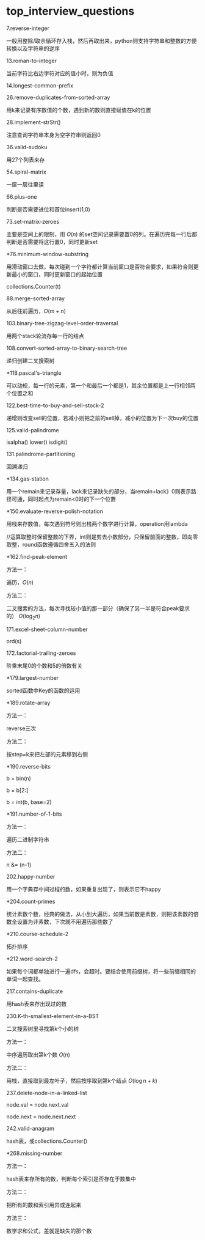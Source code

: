 # top_interview_questions
7.reverse-integer

一般用整除/取余循环存入栈，然后再取出来，python则支持字符串和整数的方便转换以及字符串的逆序



13.roman-to-integer

当前字符比右边字符对应的值小时，则为负值



14.longest-common-prefix



26.remove-duplicates-from-sorted-array

用k来记录有序数值的个数，遇到新的数则直接赋值在k的位置



28.implement-strStr()

注意查询字符串本身为空字符串则返回0



36.valid-sudoku

用27个列表来存



54.spiral-matrix

一层一层往里读



66.plus-one

判断是否需要进位和首位insert(1,0)



73.set-matrix-zeroes

主要是空间上的限制，用 $O(n)$ 的set空间记录需要置0的列。在遍历完每一行后都判断是否需要将这行置0，同时更新set



*76.minimum-window-substring

用滑动窗口去做，每次碰到一个字符都计算当前窗口是否符合要求，如果符合则更新最小的窗口，同时更新窗口的起始位置

collections.Counter(t) 



88.merge-sorted-array

从后往前遍历，$O(m+n)$



103.binary-tree-zigzag-level-order-traversal

用两个stack轮流存每一行的结点



108.convert-sorted-array-to-binary-search-tree

递归创建二叉搜索树



*118.pascal's-triangle

可以动规，每一行的元素，第一个和最后一个都是1，其余位置都是上一行相邻两个位置之和



122.best-time-to-buy-and-sell-stock-2

递增则改变sell的位置，若减小则把之前的sell掉，减小的位置为下一次buy的位置



125.valid-palindrome

isalpha()  lower()  isdigit()



131.palindrome-partitioning

回溯递归



*134.gas-station

用一个remain来记录存量，lack来记录缺失的部分，当remain+lack》0则表示路径可通，同时起点为remain<0时的下一个位置



*150.evaluate-reverse-polish-notation

用栈来存数值，每次遇到符号则出栈两个数字进行计算，operation用lambda

//运算取整时保留整数的下界，int则是剪去小数部分，只保留前面的整数，即向零取整，round函数遵循四舍五入的法则



*162.find-peak-element

方法一：

遍历，$O(n)$

方法二：

二叉搜索的方法，每次寻找较小值的那一部分（确保了另一半是符合peak要求的） $O(\log_2 n)$



171.excel-sheet-column-number

ord(s)



172.factorial-trailing-zeroes

阶乘末尾0的个数和5的倍数有关



*179.largest-number

sorted函数中Key的函数的运用



*189.rotate-array

方法一：

reverse三次

方法二：

按step=k来把左部的元素移到右侧



*190.reverse-bits

b = bin(n)

b = b[2:]

b = int(b, base=2)



*191.number-of-1-bits

方法一：

遍历二进制字符串

方法二：

n &= (n-1)



202.happy-number

用一个字典存中间过程的数，如果重复出现了，则表示它不happy



*204.count-primes

统计素数个数，经典的做法，从小到大遍历，如果当前数是素数，则把该素数的倍数全设置为非素数，下次就不用遍历那些数了



*210.course-schedule-2

拓扑排序



*212.word-search-2

如果每个词都单独进行一遍dfs，会超时。要结合使用前缀树，将一些前缀相同的单词一起查找。



217.contains-duplicate

用hash表来存出现过的数



230.K-th-smallest-element-in-a-BST

二叉搜索树里寻找第k个小的树

方法一：

中序遍历取出第k个数 $O(n)$ 

方法二：

用栈，直接取到最左叶子，然后按序取到第k个结点 $O(\log n +k)$



237.delete-node-in-a-linked-list

node.val = node.next.val

node.next = node.next.next



242.valid-anagram

hash表，或collections.Counter()



*268.missing-number

方法一：

hash表来存所有的数，判断每个索引是否存在于数集中

方法二：

把所有的数和索引用异或连起来

方法三：

数学求和公式，差就是缺失的那个数